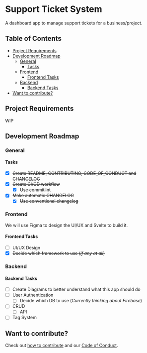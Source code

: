 # Support Ticket System <!-- omit in toc -->

A dashboard app to manage support tickets for a business/project.

## Table of Contents <!-- omit in toc -->

- [Project Requirements](#project-requirements)
- [Development Roadmap](#development-roadmap)
  - [General](#general)
    - [Tasks](#tasks)
  - [Frontend](#frontend)
    - [Frontend Tasks](#frontend-tasks)
  - [Backend](#backend)
    - [Backend Tasks](#backend-tasks)
- [Want to contribute?](#want-to-contribute)

## Project Requirements

WIP

## Development Roadmap

### General

#### Tasks

- [x] ~~Create README, CONTRIBUTING, CODE_OF_CONDUCT and CHANGELOG~~
- [x] ~~Create CI/CD workflow~~
  - [x] ~~Use commitlint~~
- [x] ~~Make automatic CHANGELOG~~
  - [x] ~~Use conventional changelog~~

### Frontend

We will use Figma to design the UI/UX and Svelte to build it.

#### Frontend Tasks

- [ ] UI/UX Design
- [x] ~~Decide which framework to use (*if any at all*)~~

### Backend

#### Backend Tasks

- [ ] Create Diagrams to better understand what this app should do
- [ ] User Authentication
  - [ ] Decide which DB to use (*Currently thinking about Firebase*)
- [ ] CRUD
  - [ ] API
- [ ] Tag System

## Want to contribute?

Check out [how to contribute](CONTRIBUTING.md) and our [Code of Conduct](CODE_OF_CONDUCT.md).
